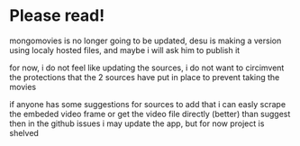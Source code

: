 # Please read!
mongomovies is no longer going to be updated, desu is making a version using localy hosted files, and maybe i will ask him to publish it

for now, i do not feel like updating the sources, i do not want to circimvent the protections that the 2 sources have put in place to prevent taking the movies

if anyone has some suggestions for sources to add that i can easly scrape the embeded video frame or get the video file directly (better) than suggest then in the github issues i may update the app, but for now project is shelved